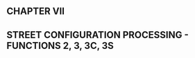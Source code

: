 <h2 class="chapterTitle top"> CHAPTER VII </h2>
<h2 class="chapterTitle bottom longText"> STREET CONFIGURATION PROCESSING - FUNCTIONS 2, 3, 3C, 3S </h2>
